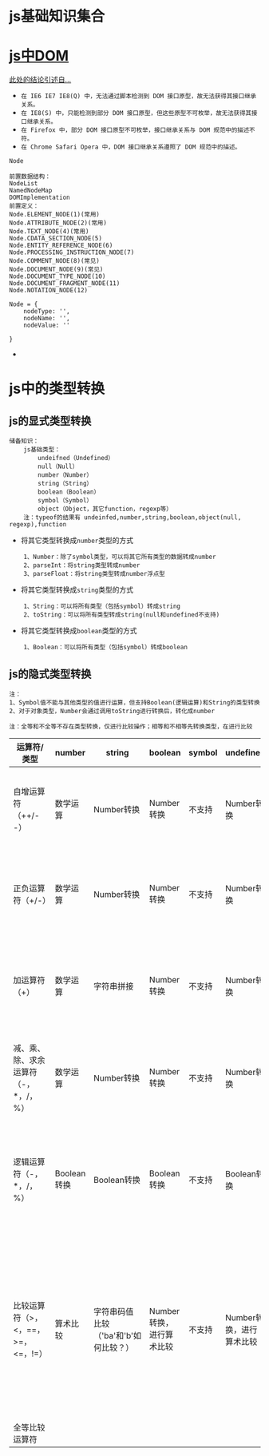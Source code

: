 # js基础知识集合

# [js中DOM](http://w3help.org/zh-cn/causes/SD9024)

[此处的结论引述自...](http://w3help.org/zh-cn/causes/SD9024)
* `在 IE6 IE7 IE8(Q) 中，无法通过脚本检测到 DOM 接口原型，故无法获得其接口继承关系。`
* `在 IE8(S) 中，只能检测到部分 DOM 接口原型，但这些原型不可枚举，故无法获得其接口继承关系。`
* `在 Firefox 中，部分 DOM 接口原型不可枚举，接口继承关系与 DOM 规范中的描述不符。`
* `在 Chrome Safari Opera 中，DOM 接口继承关系遵照了 DOM 规范中的描述。`

`Node`
```
前置数据结构：
NodeList
NamedNodeMap
DOMImplementation
前置定义：
Node.ELEMENT_NODE(1)(常用)
Node.ATTRIBUTE_NODE(2)(常用)
Node.TEXT_NODE(4)(常用)
Node.CDATA_SECTION_NODE(5)
Node.ENTITY_REFERENCE_NODE(6)
Node.PROCESSING_INSTRUCTION_NODE(7)
Node.COMMENT_NODE(8)(常见)
Node.DOCUMENT_NODE(9)(常见)
Node.DOCUMENT_TYPE_NODE(10)
Node.DOCUMENT_FRAGMENT_NODE(11)
Node.NOTATION_NODE(12)

Node = {
    nodeType: '',
    nodeName: '',
    nodeValue: ''
    
}
```
* 

# js中的类型转换

## js的显式类型转换
```
储备知识：
    js基础类型：
        undeifned（Undefined）
        null（Null）
        number（Number）
        string（String）
        boolean（Boolean）
        symbol（Symbol）
        object（Object，其它function，regexp等）
    注：typeof的结果有 undeinfed,number,string,boolean,object(null, regexp),function
```
* 将其它类型转换成`number`类型的方式
```
    1、Number：除了symbol类型，可以将其它所有类型的数据转成number
    2、parseInt：将string类型转成number
    3、parseFloat：将string类型转成number浮点型
```
* 将其它类型转换成`string`类型的方式
```
    1、String：可以将所有类型（包括symbol）转成string
    2、toString：可以将所有类型转成string(null和undefined不支持)
```
* 将其它类型转换成`boolean`类型的方式
```
    1、Boolean：可以将所有类型（包括symbol）转成boolean
```
## js的隐式类型转换
`注：`<br />
`1、Symbol值不能与其他类型的值进行运算，但支持Boolean(逻辑运算)和String的类型转换`<br />
`2、对于对象类型，Number会通过调用toString进行转换后，转化成number`<br />

<table>
<thead>
<tr>
<th>运算符/类型</th>
<th>number</th>
<th>string</th>
<th>boolean</th>
<th>symbol</th>
<th>undefined</th>
<th>null</th>
<th>object</th>
<th>array</th>
<th>备注</th>
</tr>
</thead>
<tbody>
<tr>
<td>自增运算符（++/--）</td>
<td>数学运算</td>
<td>Number转换</td>
<td>Number转换</td>
<td>不支持</td>
<td>Number转换</td>
<td>Number转换</td>
<td>Number（会调用对象的toString转换成string）转换</td>
<td>Number（会调用对象的toString转换成string）转换</td>
<td>数学运算</td>
</tr>
<td>正负运算符（+/-）</td>
<td>数学运算</td>
<td>Number转换</td>
<td>Number转换</td>
<td>不支持</td>
<td>Number转换</td>
<td>Number转换</td>
<td>Number（会调用对象的toString转换成string）转换</td>
<td>Number（会调用对象的toString转换成string）转换</td>
<td>数学运算</td>
</tr>
<td>加运算符（+）</td>
<td>数学运算</td>
<td>字符串拼接</td>
<td>Number转换</td>
<td>不支持</td>
<td>Number转换</td>
<td>Number转换</td>
<td>Number（会调用对象的toString转换成string）转换</td>
<td>Number（会调用对象的toString转换成string）转换</td>
<td>如果操作数有string类型，就是字符串拼接运算；否者是数学运算</td>
</tr>
</tr>
<td>减、乘、除、求余运算符（-，*，/，%）</td>
<td>数学运算</td>
<td>Number转换</td>
<td>Number转换</td>
<td>不支持</td>
<td>Number转换</td>
<td>Number转换</td>
<td>Number（会调用对象的toString转换成string）转换</td>
<td>Number（会调用对象的toString转换成string）转换</td>
<td>数学运算</td>
</tr>
</tr>
<td>逻辑运算符（-，*，/，%）</td>
<td>Boolean转换</td>
<td>Boolean转换</td>
<td>Boolean转换</td>
<td>不支持</td>
<td>Boolean转换</td>
<td>Boolean转换</td>
<td>Boolean转换</td>
<td>Boolean转换</td>
<td>逻辑运算，&&、||返回原始值(即valueOf的值)；但是！返回boolean值</td>
</tr>
</tr>
<td>比较运算符（>，<，==，>=，<=，!=）</td>
<td>算术比较</td>
<td>字符串码值比较（'ba'和'b'如何比较？）</td>
<td>Number转换，进行算术比较</td>
<td>不支持</td>
<td>Number转换，进行算术比较</td>
<td>Number转换，进行算术比较</td>
<td>调用valueOf，结果为NaN；调用toString，按照以上规则进行比较</td>
<td>调用valueOf，结果为NaN；调用toString，按照以上规则进行比较</td>
<td>1、有number类型操作数就进行算术比较；2、有boolean直接转成number，进行算术比较；3、其余按照string比较码值</td>
</tr>
<tr>
<td>全等比较运算符</td>
</tr>
</tbody>
</tbale>

`注：全等和不全等不存在类型转换，仅进行比较操作；相等和不相等先转换类型，在进行比较`